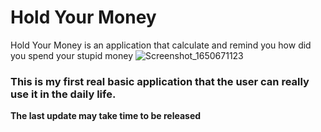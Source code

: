 # Hold Your Money
Hold Your Money is an application that calculate and remind you how did you spend your stupid money
![Screenshot_1650671123](https://user-images.githubusercontent.com/58863853/164830174-368617b8-835c-4835-95da-231590e39b17.png)
### This is my first real basic application that the user can really use it in the daily life.
**The last update may take time to be released**
